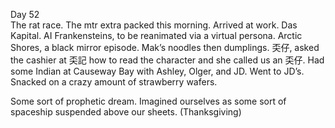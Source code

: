 Day 52  
The rat race. The mtr extra packed this morning. Arrived at work. Das Kapital. AI Frankensteins, to be reanimated via a virtual persona. Arctic Shores, a black mirror episode. Mak’s noodles then dumplings. 奀仔, asked the cashier at 奀記 how to read the character and she called us an 奀仔. Had some Indian at Causeway Bay with Ashley, Olger, and JD. Went to JD’s. Snacked on a crazy amount of strawberry wafers. 

Some sort of prophetic dream. Imagined ourselves as some sort of spaceship suspended above our sheets. (Thanksgiving)